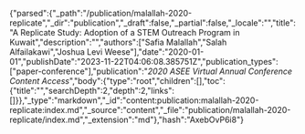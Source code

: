 {"parsed":{"_path":"/publication/malallah-2020-replicate","_dir":"publication","_draft":false,"_partial":false,"_locale":"","title":"A Replicate Study: Adoption of a STEM Outreach Program in Kuwait","description":"","authors":["Safia Malallah","Salah Alfailakawi","Joshua Levi Weese"],"date":"2020-01-01","publishDate":"2023-11-22T04:06:08.385751Z","publication_types":["paper-conference"],"publication":"*2020 ASEE Virtual Annual Conference Content Access*","body":{"type":"root","children":[],"toc":{"title":"","searchDepth":2,"depth":2,"links":[]}},"_type":"markdown","_id":"content:publication:malallah-2020-replicate:index.md","_source":"content","_file":"publication/malallah-2020-replicate/index.md","_extension":"md"},"hash":"AxebOvP6i8"}